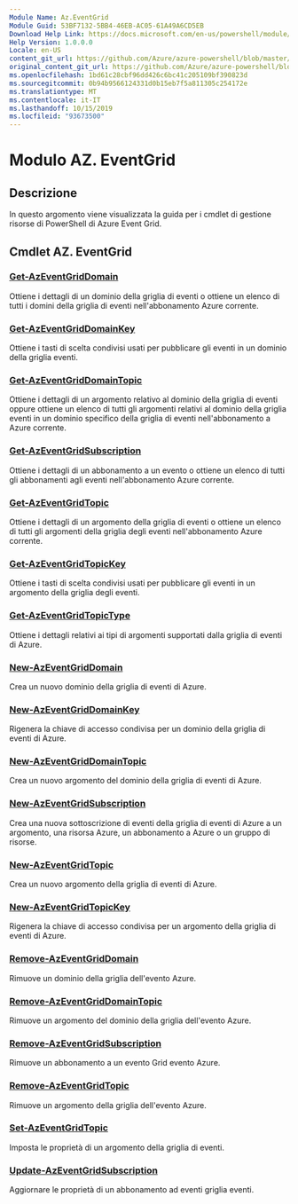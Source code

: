 ```yaml
---
Module Name: Az.EventGrid
Module Guid: 53BF7132-5BB4-46EB-AC05-61A49A6CD5EB
Download Help Link: https://docs.microsoft.com/en-us/powershell/module/az.eventgrid
Help Version: 1.0.0.0
Locale: en-US
content_git_url: https://github.com/Azure/azure-powershell/blob/master/src/EventGrid/EventGrid/help/Az.EventGrid.md
original_content_git_url: https://github.com/Azure/azure-powershell/blob/master/src/EventGrid/EventGrid/help/Az.EventGrid.md
ms.openlocfilehash: 1bd61c28cbf96dd426c6bc41c205109bf390823d
ms.sourcegitcommit: 0b94b9566124331d0b15eb7f5a811305c254172e
ms.translationtype: MT
ms.contentlocale: it-IT
ms.lasthandoff: 10/15/2019
ms.locfileid: "93673500"
---
```

# Modulo AZ. EventGrid
## Descrizione
In questo argomento viene visualizzata la guida per i cmdlet di gestione risorse di PowerShell di Azure Event Grid.

## Cmdlet AZ. EventGrid
### [Get-AzEventGridDomain](Get-AzEventGridDomain.md)
Ottiene i dettagli di un dominio della griglia di eventi o ottiene un elenco di tutti i domini della griglia di eventi nell'abbonamento Azure corrente.

### [Get-AzEventGridDomainKey](Get-AzEventGridDomainKey.md)
Ottiene i tasti di scelta condivisi usati per pubblicare gli eventi in un dominio della griglia eventi.

### [Get-AzEventGridDomainTopic](Get-AzEventGridDomainTopic.md)
Ottiene i dettagli di un argomento relativo al dominio della griglia di eventi oppure ottiene un elenco di tutti gli argomenti relativi al dominio della griglia eventi in un dominio specifico della griglia di eventi nell'abbonamento a Azure corrente.

### [Get-AzEventGridSubscription](Get-AzEventGridSubscription.md)
Ottiene i dettagli di un abbonamento a un evento o ottiene un elenco di tutti gli abbonamenti agli eventi nell'abbonamento Azure corrente.

### [Get-AzEventGridTopic](Get-AzEventGridTopic.md)
Ottiene i dettagli di un argomento della griglia di eventi o ottiene un elenco di tutti gli argomenti della griglia degli eventi nell'abbonamento Azure corrente.

### [Get-AzEventGridTopicKey](Get-AzEventGridTopicKey.md)
Ottiene i tasti di scelta condivisi usati per pubblicare gli eventi in un argomento della griglia degli eventi.

### [Get-AzEventGridTopicType](Get-AzEventGridTopicType.md)
Ottiene i dettagli relativi ai tipi di argomenti supportati dalla griglia di eventi di Azure.

### [New-AzEventGridDomain](New-AzEventGridDomain.md)
Crea un nuovo dominio della griglia di eventi di Azure.

### [New-AzEventGridDomainKey](New-AzEventGridDomainKey.md)
Rigenera la chiave di accesso condivisa per un dominio della griglia di eventi di Azure.

### [New-AzEventGridDomainTopic](New-AzEventGridDomainTopic.md)
Crea un nuovo argomento del dominio della griglia di eventi di Azure.

### [New-AzEventGridSubscription](New-AzEventGridSubscription.md)
Crea una nuova sottoscrizione di eventi della griglia di eventi di Azure a un argomento, una risorsa Azure, un abbonamento a Azure o un gruppo di risorse.

### [New-AzEventGridTopic](New-AzEventGridTopic.md)
Crea un nuovo argomento della griglia di eventi di Azure.

### [New-AzEventGridTopicKey](New-AzEventGridTopicKey.md)
Rigenera la chiave di accesso condivisa per un argomento della griglia di eventi di Azure.

### [Remove-AzEventGridDomain](Remove-AzEventGridDomain.md)
Rimuove un dominio della griglia dell'evento Azure.

### [Remove-AzEventGridDomainTopic](Remove-AzEventGridDomainTopic.md)
Rimuove un argomento del dominio della griglia dell'evento Azure.

### [Remove-AzEventGridSubscription](Remove-AzEventGridSubscription.md)
Rimuove un abbonamento a un evento Grid evento Azure.

### [Remove-AzEventGridTopic](Remove-AzEventGridTopic.md)
Rimuove un argomento della griglia dell'evento Azure.

### [Set-AzEventGridTopic](Set-AzEventGridTopic.md)
Imposta le proprietà di un argomento della griglia di eventi.

### [Update-AzEventGridSubscription](Update-AzEventGridSubscription.md)
Aggiornare le proprietà di un abbonamento ad eventi griglia eventi.

